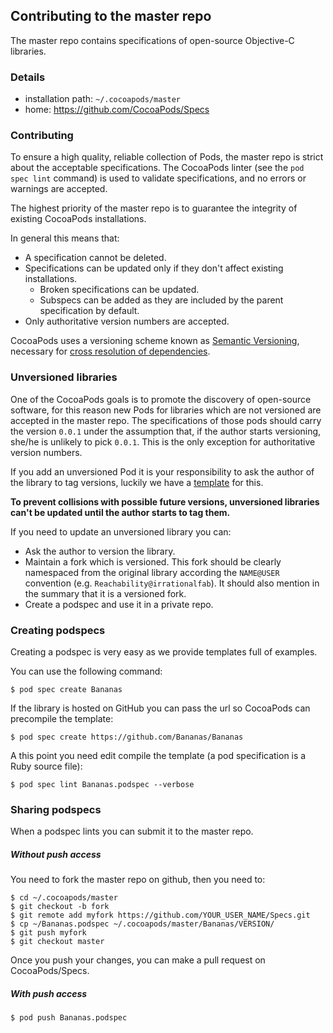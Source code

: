 ## Contributing to the master repo

The master repo contains specifications of open-source Objective-C libraries.

### Details

- installation path: `~/.cocoapods/master`
- home: https://github.com/CocoaPods/Specs

### Contributing

To ensure a high quality, reliable collection of Pods, the master repo is
strict about the acceptable specifications. The CocoaPods linter (see the `pod
spec lint` command) is used to validate specifications, and no errors or warnings
are accepted.

The highest priority of the master repo is to guarantee the integrity of existing
CocoaPods installations.

In general this means that:

- A specification cannot be deleted.
- Specifications can be updated only if they don't affect existing installations.
  - Broken specifications can be updated.
  - Subspecs can be added as they are included by the parent specification by default.
- Only authoritative version numbers are accepted.

CocoaPods uses a versioning scheme known as [Semantic
Versioning](http://semver.org/), necessary for [cross resolution of
dependencies](https://github.com/CocoaPods/Specs/wiki/Cross-dependencies-resolution-example).

### Unversioned libraries

One of the CocoaPods goals is to promote the discovery of open-source software,
for this reason new Pods for libraries which are not versioned are accepted in
the master repo. The specifications of those pods should carry the version
`0.0.1` under the assumption that, if the author starts versioning, she/he is
unlikely to pick `0.0.1`. This is the only exception for authoritative
version numbers.

If you add an unversioned Pod it is your responsibility to ask the author of
the library to tag versions, luckily we have a
[template](https://github.com/CocoaPods/Specs/wiki/%22Please-add-semantic-version-tags%22-issue-template)
for this.

__To prevent collisions with possible future versions, unversioned libraries
can't be updated until the author starts to tag them.__

If you need to update an unversioned library you can:

- Ask the author to version the library.
- Maintain a fork which is versioned. This fork should be clearly namespaced
  from the original library according the `NAME@USER` convention (e.g.
  `Reachability@irrationalfab`). It should also mention in the summary that it
  is a versioned fork.
- Create a podspec and use it in a private repo.


### Creating podspecs

Creating a podspec is very easy as we provide templates full of examples.

You can use the following command:

    $ pod spec create Bananas

If the library is hosted on GitHub you can pass the url so CocoaPods can precompile the template:

    $ pod spec create https://github.com/Bananas/Bananas

A this point you need edit compile the template (a pod specification is a Ruby source file):

    $ pod spec lint Bananas.podspec --verbose

### Sharing podspecs

When a podspec lints you can submit it to the master repo.

##### Without push access

You need to fork the master repo on github, then you need to:

    $ cd ~/.cocoapods/master
    $ git checkout -b fork
    $ git remote add myfork https://github.com/YOUR_USER_NAME/Specs.git
    $ cp ~/Bananas.podspec ~/.cocoapods/master/Bananas/VERSION/
    $ git push myfork
    $ git checkout master

Once you push your changes, you can make a pull request on CocoaPods/Specs.

##### With push access

    $ pod push Bananas.podspec
